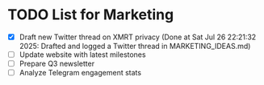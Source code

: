 # TODO List for Marketing

- [x] Draft new Twitter thread on XMRT privacy  (Done at Sat Jul 26 22:21:32 2025: Drafted and logged a Twitter thread in MARKETING_IDEAS.md)
- [ ] Update website with latest milestones
- [ ] Prepare Q3 newsletter
- [ ] Analyze Telegram engagement stats